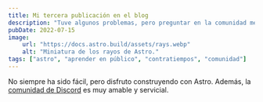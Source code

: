 ```yaml
---
title: Mi tercera publicación en el blog
description: "Tuve algunos problemas, pero preguntar en la comunidad me ayudó mucho."
pubDate: 2022-07-15
image:
    url: "https://docs.astro.build/assets/rays.webp"
    alt: "Miniatura de los rayos de Astro."
tags: ["astro", "aprender en público", "contratiempos", "comunidad"]
---
```

No siempre ha sido fácil, pero disfruto construyendo con Astro. Además, la [comunidad de Discord](https://astro.build/chat) es muy amable y servicial.